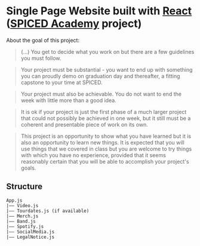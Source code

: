 # Single Page Website built with [React](https://reactjs.org/) ([SPICED Academy](https://www.spiced-academy.com/) project)

About the goal of this project:

> (...) You get to decide what you work on but there are a few guidelines you must follow.

> Your project must be substantial - you want to end up with something you can proudly demo on graduation day and thereafter, a fitting capstone to your time at SPICED.

> Your project must also be achievable. You do not want to end the week with little more than a good idea.

> It is ok if your project is just the first phase of a much larger project that could not possibly be achieved in one week, but it still must be a coherent and presentable piece of work on its own.

> This project is an opportunity to show what you have learned but it is also an opportunity to learn new things. It is expected that you will use things that we covered in class but you are welcome to try things with which you have no experience, provided that it seems reasonably certain that you will be able to accomplish your project's goals.

## Structure

```
App.js
|–– Video.js
|–– Tourdates.js (if available)
|–– Merch.js
|–– Band.js
|–– Spotify.js
|–– SocialMedia.js
|–– LegalNotice.js
```
